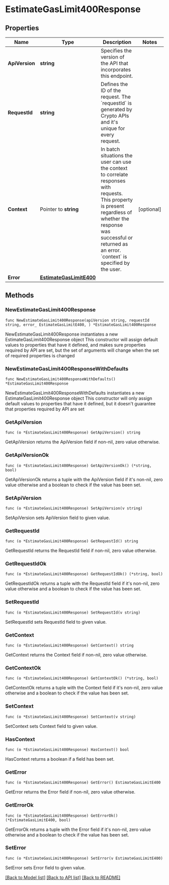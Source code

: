 # EstimateGasLimit400Response

## Properties

Name | Type | Description | Notes
------------ | ------------- | ------------- | -------------
**ApiVersion** | **string** | Specifies the version of the API that incorporates this endpoint. | 
**RequestId** | **string** | Defines the ID of the request. The &#x60;requestId&#x60; is generated by Crypto APIs and it&#39;s unique for every request. | 
**Context** | Pointer to **string** | In batch situations the user can use the context to correlate responses with requests. This property is present regardless of whether the response was successful or returned as an error. &#x60;context&#x60; is specified by the user. | [optional] 
**Error** | [**EstimateGasLimitE400**](EstimateGasLimitE400.md) |  | 

## Methods

### NewEstimateGasLimit400Response

`func NewEstimateGasLimit400Response(apiVersion string, requestId string, error_ EstimateGasLimitE400, ) *EstimateGasLimit400Response`

NewEstimateGasLimit400Response instantiates a new EstimateGasLimit400Response object
This constructor will assign default values to properties that have it defined,
and makes sure properties required by API are set, but the set of arguments
will change when the set of required properties is changed

### NewEstimateGasLimit400ResponseWithDefaults

`func NewEstimateGasLimit400ResponseWithDefaults() *EstimateGasLimit400Response`

NewEstimateGasLimit400ResponseWithDefaults instantiates a new EstimateGasLimit400Response object
This constructor will only assign default values to properties that have it defined,
but it doesn't guarantee that properties required by API are set

### GetApiVersion

`func (o *EstimateGasLimit400Response) GetApiVersion() string`

GetApiVersion returns the ApiVersion field if non-nil, zero value otherwise.

### GetApiVersionOk

`func (o *EstimateGasLimit400Response) GetApiVersionOk() (*string, bool)`

GetApiVersionOk returns a tuple with the ApiVersion field if it's non-nil, zero value otherwise
and a boolean to check if the value has been set.

### SetApiVersion

`func (o *EstimateGasLimit400Response) SetApiVersion(v string)`

SetApiVersion sets ApiVersion field to given value.


### GetRequestId

`func (o *EstimateGasLimit400Response) GetRequestId() string`

GetRequestId returns the RequestId field if non-nil, zero value otherwise.

### GetRequestIdOk

`func (o *EstimateGasLimit400Response) GetRequestIdOk() (*string, bool)`

GetRequestIdOk returns a tuple with the RequestId field if it's non-nil, zero value otherwise
and a boolean to check if the value has been set.

### SetRequestId

`func (o *EstimateGasLimit400Response) SetRequestId(v string)`

SetRequestId sets RequestId field to given value.


### GetContext

`func (o *EstimateGasLimit400Response) GetContext() string`

GetContext returns the Context field if non-nil, zero value otherwise.

### GetContextOk

`func (o *EstimateGasLimit400Response) GetContextOk() (*string, bool)`

GetContextOk returns a tuple with the Context field if it's non-nil, zero value otherwise
and a boolean to check if the value has been set.

### SetContext

`func (o *EstimateGasLimit400Response) SetContext(v string)`

SetContext sets Context field to given value.

### HasContext

`func (o *EstimateGasLimit400Response) HasContext() bool`

HasContext returns a boolean if a field has been set.

### GetError

`func (o *EstimateGasLimit400Response) GetError() EstimateGasLimitE400`

GetError returns the Error field if non-nil, zero value otherwise.

### GetErrorOk

`func (o *EstimateGasLimit400Response) GetErrorOk() (*EstimateGasLimitE400, bool)`

GetErrorOk returns a tuple with the Error field if it's non-nil, zero value otherwise
and a boolean to check if the value has been set.

### SetError

`func (o *EstimateGasLimit400Response) SetError(v EstimateGasLimitE400)`

SetError sets Error field to given value.



[[Back to Model list]](../README.md#documentation-for-models) [[Back to API list]](../README.md#documentation-for-api-endpoints) [[Back to README]](../README.md)


